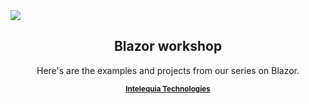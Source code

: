<img src="https://i.gyazo.com/d370a661dc4d1c69efdd25b13fd46571.png">


<h2 align="center">Blazor workshop</h2>

<p align="center">Here's are the examples and projects from our series on Blazor.</p>

<p align="middle">
  <sup><a href="https://intelequia.com"><b>Intelequia Technologies</b></a>
    </sup></p>